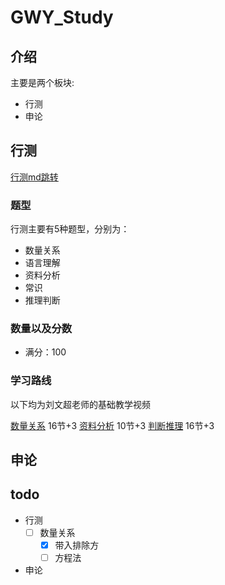 # GWY_Study

## 介绍

主要是两个板块:
- 行测
- 申论

## 行测
[行测md跳转](./md/行测.md)

### 题型
行测主要有5种题型，分别为：
- 数量关系
- 语言理解
- 资料分析
- 常识
- 推理判断
### 数量以及分数
- 满分：100
### 学习路线
以下均为刘文超老师的基础教学视频

[数量关系](https://www.bilibili.com/video/BV1nE411o7qp) 16节+3
[资料分析](https://www.bilibili.com/video/BV1f4411C7z5) 10节+3
[判断推理](https://www.bilibili.com/video/BV12t4115735) 16节+3

## 申论
## todo
- 行测
    - [ ] 数量关系
        - [x] 带入排除方
        - [ ] 方程法
- 申论
